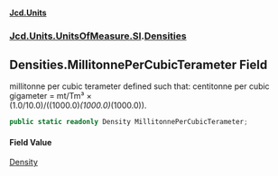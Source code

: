 #### [Jcd.Units](index.md 'index')
### [Jcd.Units.UnitsOfMeasure.SI](Jcd.Units.UnitsOfMeasure.SI.md 'Jcd.Units.UnitsOfMeasure.SI').[Densities](Densities.md 'Jcd.Units.UnitsOfMeasure.SI.Densities')

## Densities.MillitonnePerCubicTerameter Field

millitonne per cubic terameter defined such that: centitonne per cubic gigameter = mt/Tm³ ×  
(1.0/10.0)/((1000.0)*(1000.0)*(1000.0)).

```csharp
public static readonly Density MillitonnePerCubicTerameter;
```

#### Field Value
[Density](Density.md 'Jcd.Units.UnitTypes.Density')